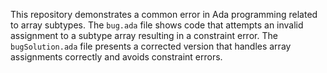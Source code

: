 This repository demonstrates a common error in Ada programming related to array subtypes.  The `bug.ada` file shows code that attempts an invalid assignment to a subtype array resulting in a constraint error. The `bugSolution.ada` file presents a corrected version that handles array assignments correctly and avoids constraint errors.